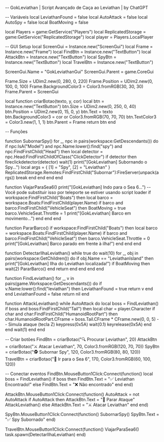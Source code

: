 -- GokLeviathan | Script Avançado de Caça ao Leviathan | by ChatGPT

-- Variáveis
local LeviathanFound = false
local AutoAttack = false
local AutoSpy = false
local BoatMoving = false

local Players = game:GetService("Players")
local ReplicatedStorage = game:GetService("ReplicatedStorage")
local player = Players.LocalPlayer

-- GUI Setup
local ScreenGui = Instance.new("ScreenGui")
local Frame = Instance.new("Frame")
local FindBtn = Instance.new("TextButton")
local AttackBtn = Instance.new("TextButton")
local SpyBtn = Instance.new("TextButton")
local TravelBtn = Instance.new("TextButton")

ScreenGui.Name = "GokLeviathanGui"
ScreenGui.Parent = game.CoreGui

Frame.Size = UDim2.new(0, 280, 0, 220)
Frame.Position = UDim2.new(0, 100, 0, 100)
Frame.BackgroundColor3 = Color3.fromRGB(30, 30, 30)
Frame.Parent = ScreenGui

local function criarBotao(texto, y, cor)
    local btn = Instance.new("TextButton")
    btn.Size = UDim2.new(0, 250, 0, 40)
    btn.Position = UDim2.new(0, 15, 0, y)
    btn.Text = texto
    btn.BackgroundColor3 = cor or Color3.fromRGB(70, 70, 70)
    btn.TextColor3 = Color3.new(1, 1, 1)
    btn.Parent = Frame
    return btn
end

-- Funções

function SubornarSpy()
    for _, npc in pairs(workspace:GetDescendants()) do
        if npc:IsA("Model") and npc.Name:lower():find("spy") and npc:FindFirstChild("Head") then
            local detector = npc.Head:FindFirstChildOfClass("ClickDetector")
            if detector then
                fireclickdetector(detector)
                wait(1)
                print("[GokLeviathan] Subornando o Spy...")
                local args = {
                    [1] = "Spy",
                    [2] = "Leviathan"
                }
                ReplicatedStorage.Remotes:FindFirstChild("Subornar"):FireServer(unpack(args))
                break
            end
        end
    end
end

function ViajarParaSea6()
    print("[GokLeviathan] Indo para o Sea 6...")
    -- Você pode substituir isso por teleporte se estiver usando script loader
    if workspace:FindFirstChild("Boats") then
        local barco = workspace.Boats:FindFirstChild(player.Name)
        if barco and barco:FindFirstChild("VehicleSeat") then
            BoatMoving = true
            barco.VehicleSeat.Throttle = 1
            print("[GokLeviathan] Barco em movimento...")
        end
    end
end

function PararBarco()
    if workspace:FindFirstChild("Boats") then
        local barco = workspace.Boats:FindFirstChild(player.Name)
        if barco and barco:FindFirstChild("VehicleSeat") then
            barco.VehicleSeat.Throttle = 0
            print("[GokLeviathan] Barco parado em frente à ilha!")
        end
    end
end

function DetectarIlhaLeviathan()
    while true do
        wait(10)
        for _, obj in pairs(workspace:GetChildren()) do
            if obj.Name == "LeviathanIsland" then
                print("[GokLeviathan] Ilha do Leviathan localizada!")
                if BoatMoving then
                    wait(2)
                    PararBarco()
                end
                return
            end
        end
    end
end

function FindLeviathan()
    for _, v in pairs(game.Workspace:GetDescendants()) do
        if v.Name:lower():find("leviathan") then
            LeviathanFound = true
            return v
        end
    end
    LeviathanFound = false
    return nil
end

function AttackLeviathan()
    while AutoAttack do
        local boss = FindLeviathan()
        if boss and boss:FindFirstChild("Tail") then
            local char = player.Character
            if char and char:FindFirstChild("HumanoidRootPart") then
                char.HumanoidRootPart.CFrame = boss.Tail.CFrame * CFrame.new(0, 0, 5)
                -- Simula ataque (tecla Z)
                keypress(0x5A)
                wait(0.1)
                keyrelease(0x5A)
            end
        end
        wait(1)
    end
end

-- Criar botões
FindBtn = criarBotao("🔍 Procurar Leviathan", 20)
AttackBtn = criarBotao("⚔️ Atacar Leviathan", 70, Color3.fromRGB(120, 70, 70))
SpyBtn = criarBotao("🕵️ Subornar Spy", 120, Color3.fromRGB(80, 80, 120))
TravelBtn = criarBotao("🚢 Ir para o Sea 6", 170, Color3.fromRGB(60, 100, 120))

-- Conectar eventos
FindBtn.MouseButton1Click:Connect(function()
    local boss = FindLeviathan()
    if boss then
        FindBtn.Text = "✅ Leviathan Encontrado!"
    else
        FindBtn.Text = "❌ Não encontrado"
    end
end)

AttackBtn.MouseButton1Click:Connect(function()
    AutoAttack = not AutoAttack
    if AutoAttack then
        AttackBtn.Text = "🛑 Parar Ataque"
        AttackLeviathan()
    else
        AttackBtn.Text = "⚔️ Atacar Leviathan"
    end
end)

SpyBtn.MouseButton1Click:Connect(function()
    SubornarSpy()
    SpyBtn.Text = "✅ Spy Subornado"
end)

TravelBtn.MouseButton1Click:Connect(function()
    ViajarParaSea6()
    task.spawn(DetectarIlhaLeviathan)
end)
